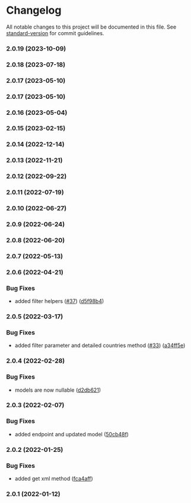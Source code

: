 # Changelog

All notable changes to this project will be documented in this file. See [standard-version](https://github.com/conventional-changelog/standard-version) for commit guidelines.

### 2.0.19 (2023-10-09)

### 2.0.18 (2023-07-18)

### 2.0.17 (2023-05-10)

### 2.0.17 (2023-05-10)

### 2.0.16 (2023-05-04)

### 2.0.15 (2023-02-15)

### 2.0.14 (2022-12-14)

### 2.0.13 (2022-11-21)

### 2.0.12 (2022-09-22)

### 2.0.11 (2022-07-19)

### 2.0.10 (2022-06-27)

### 2.0.9 (2022-06-24)

### 2.0.8 (2022-06-20)

### 2.0.7 (2022-05-13)

### 2.0.6 (2022-04-21)


### Bug Fixes

* added filter helpers ([#37](https://github.com/fattureincloud/fattureincloud-java-sdk/issues/37)) ([d5f98b4](https://github.com/fattureincloud/fattureincloud-java-sdk/commit/d5f98b4a8a84872436f6675dcf251a558ec36d1c))

### 2.0.5 (2022-03-17)


### Bug Fixes

* added filter parameter and detailed countries method ([#33](https://github.com/fattureincloud/fattureincloud-java-sdk/issues/33)) ([a34ff5e](https://github.com/fattureincloud/fattureincloud-java-sdk/commit/a34ff5e5efeff5035d291a7d7481c32aebed10ae))

### 2.0.4 (2022-02-28)


### Bug Fixes

* models are now nullable ([d2db621](https://github.com/fattureincloud/fattureincloud-java-sdk/commit/d2db621244b608c2cf65df5687e652ffff36e9a5))

### 2.0.3 (2022-02-07)


### Bug Fixes

* added endpoint and updated model ([50cb48f](https://github.com/fattureincloud/fattureincloud-java-sdk/commit/50cb48ffbbd6a94745237a14309f4758bf32738e))

### 2.0.2 (2022-01-25)


### Bug Fixes

* added get xml method ([fca4aff](https://github.com/fattureincloud/fattureincloud-java-sdk/commit/fca4aff33e994409249d43a03cb43c932e1e0a81))

### 2.0.1 (2022-01-12)
